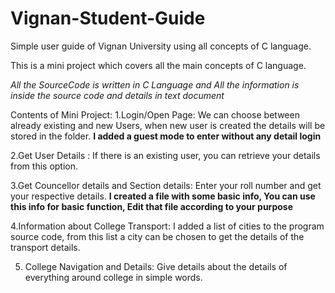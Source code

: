 # Vignan-Student-Guide
Simple user guide of Vignan University using all concepts of C language.

This is a mini project which covers all the main concepts of C language.


*All the SourceCode is written in C Language and All the information is inside the source code and details in text document*


Contents of Mini Project:
1.Login/Open Page:
  We can choose between already existing and new Users, when new user is created the details will be stored in the folder.
  **I added a guest mode to enter without any detail login**
  
2.Get User Details :
  If there is an existing user, you can retrieve your details from this option.
  
3.Get Councellor details and Section details:
  Enter your roll number and get your respective details.
  **I created a file with some basic info, You can use this info for basic function, Edit that file according to your purpose**
  
  
4.Information about College Transport:
  I added a list of cities to the program source code, from this list a city can be chosen to get the details of the transport details.
  
  
5. College Navigation and Details:
  Give details about the details of everything around college in simple words.
